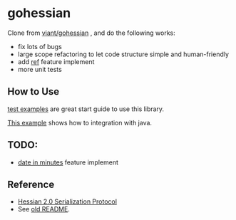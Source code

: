 # gohessian

Clone from [viant/gohessian](https://github.com/viant/gohessian) , and do the following works:
- fix lots of bugs
- large scope refactoring to let code structure simple and human-friendly
- add [ref](http://hessian.caucho.com/doc/hessian-serialization.html##ref) feature implement
- more unit tests

## How to Use

[test examples](tests) are great start guide to use this library. 

[This example](tests/javamessage_test.go) shows how to integration with java.

## TODO:
- [date in minutes](http://hessian.caucho.com/doc/hessian-serialization.html#anchor8) feature implement

## Reference
- [Hessian 2.0 Serialization Protocol](http://hessian.caucho.com/doc/hessian-serialization.html)
- See [old README](README_old.md).
